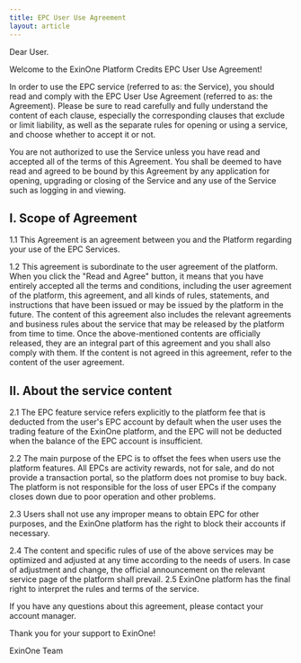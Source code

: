 ```yaml
---
title: EPC User Use Agreement
layout: article
---
```


Dear User.

Welcome to the ExinOne Platform Credits EPC User Use Agreement!

In order to use the EPC service (referred to as: the Service), you should read and comply with the EPC User Use Agreement (referred to as: the Agreement). Please be sure to read carefully and fully understand the content of each clause, especially the corresponding clauses that exclude or limit liability, as well as the separate rules for opening or using a service, and choose whether to accept it or not.

You are not authorized to use the Service unless you have read and accepted all of the terms of this Agreement. You shall be deemed to have read and agreed to be bound by this Agreement by any application for opening, upgrading or closing of the Service and any use of the Service such as logging in and viewing.

## I. Scope of Agreement

1.1 This Agreement is an agreement between you and the Platform regarding your use of the EPC Services.

1.2 This agreement is subordinate to the user agreement of the platform. When you click the "Read and Agree" button, it means that you have entirely accepted all the terms and conditions, including the user agreement of the platform, this agreement, and all kinds of rules, statements, and instructions that have been issued or may be issued by the platform in the future. The content of this agreement also includes the relevant agreements and business rules about the service that may be released by the platform from time to time. Once the above-mentioned contents are officially released, they are an integral part of this agreement and you shall also comply with them. If the content is not agreed in this agreement, refer to the content of the user agreement.

## II. About the service content

2.1 The EPC feature service refers explicitly to the platform fee that is deducted from the user's EPC account by default when the user uses the trading feature of the ExinOne platform, and the EPC will not be deducted when the balance of the EPC account is insufficient.

2.2 The main purpose of the EPC is to offset the fees when users use the platform features. All EPCs are activity rewards, not for sale, and do not provide a transaction portal, so the platform does not promise to buy back. The platform is not responsible for the loss of user EPCs if the company closes down due to poor operation and other problems.

2.3 Users shall not use any improper means to obtain EPC for other purposes, and the ExinOne platform has the right to block their accounts if necessary.

2.4 The content and specific rules of use of the above services may be optimized and adjusted at any time according to the needs of users. In case of adjustment and change, the official announcement on the relevant service page of the platform shall prevail.
2.5 ExinOne platform has the final right to interpret the rules and terms of the service.

If you have any questions about this agreement, please contact your account manager.

Thank you for your support to ExinOne!

ExinOne Team
